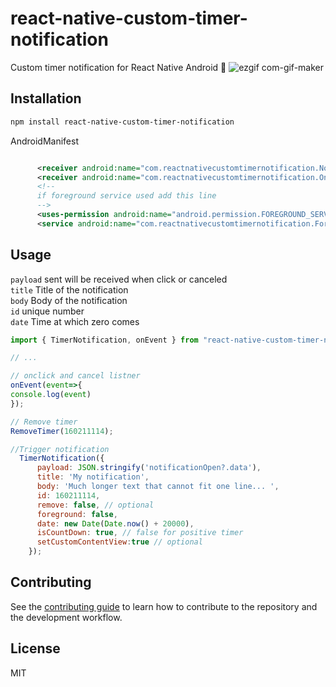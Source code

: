 # react-native-custom-timer-notification

Custom timer notification for React Native Android 🔔
![ezgif com-gif-maker](https://user-images.githubusercontent.com/58332892/166133982-effe321c-a0fd-4315-bb29-cc7ee29d0bd4.gif)


## Installation

```sh
npm install react-native-custom-timer-notification
```

AndroidManifest
```xml

      <receiver android:name="com.reactnativecustomtimernotification.NotificationEventReceiver" />
      <receiver android:name="com.reactnativecustomtimernotification.OnClickBroadcastReceiver" />
      <!--
      if foreground service used add this line
      -->
      <uses-permission android:name="android.permission.FOREGROUND_SERVICE" />
      <service android:name="com.reactnativecustomtimernotification.ForegroundService"/>
```
## Usage
```payload``` sent will be received when click or canceled <br>
```title``` Title of the notification <br>
```body``` Body of the notification <br>
```id```  unique number <br>
```date``` Time at which zero comes <br>
```js
import { TimerNotification, onEvent } from "react-native-custom-timer-notification";

// ...

// onclick and cancel listner
onEvent(event=>{
console.log(event)
});

// Remove timer 
RemoveTimer(160211114);

//Trigger notification
  TimerNotification({
      payload: JSON.stringify('notificationOpen?.data'),
      title: 'My notification',
      body: 'Much longer text that cannot fit one line... ',
      id: 160211114,
      remove: false, // optional
      foreground: false,
      date: new Date(Date.now() + 20000),
      isCountDown: true, // false for positive timer 
      setCustomContentView:true // optional
    });
```

## Contributing

See the [contributing guide](CONTRIBUTING.md) to learn how to contribute to the repository and the development workflow.

## License

MIT
